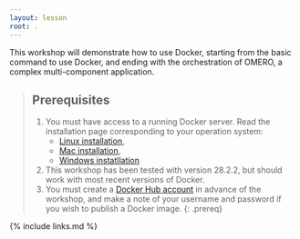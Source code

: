 ```yaml
---
layout: lesson
root: .
---
```


This workshop will demonstrate how to use Docker, starting from the basic command to use Docker, and ending with the orchestration of OMERO, a complex multi-component application.

> ## Prerequisites
>
> 1. You must have access to a running Docker server.
>    Read the installation page corresponding to your operation system:
>    - [Linux installation](https://docs.docker.com/engine/install/),
>    - [Mac installation](https://docs.docker.com/desktop/setup/install/mac-install/),
>    - [Windows instatllation](https://docs.docker.com/desktop/setup/install/windows-install/)
> 2. This workshop has been tested with version 28.2.2, but should work with most recent versions of Docker.
> 3. You must create a [Docker Hub account](https://hub.docker.com/) in advance of the workshop, and make a note of your username and password if you wish to publish a Docker image.
{: .prereq}

{% include links.md %}
